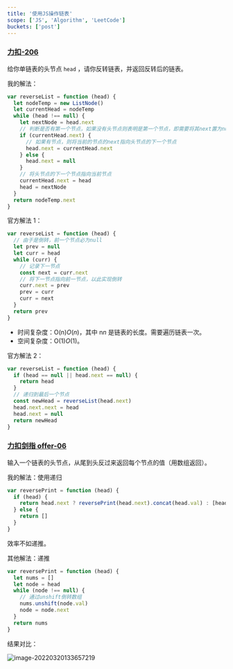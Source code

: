 ```yaml
---
title: '使用JS操作链表'
scope: ['JS', 'Algorithm', 'LeetCode']
buckets: ['post']
---
```


### [力扣-206](https://leetcode-cn.com/problems/reverse-linked-list/)

给你单链表的头节点 `head` ，请你反转链表，并返回反转后的链表。

我的解法：

```js
var reverseList = function (head) {
  let nodeTemp = new ListNode()
  let currentHead = nodeTemp
  while (head !== null) {
    let nextNode = head.next
    // 判断是否有第一个节点，如果没有头节点则表明是第一个节点，即需要将其next置为null
    if (currentHead.next) {
      // 如果有节点，则将当前的节点的next指向头节点的下一个节点
      head.next = currentHead.next
    } else {
      head.next = null
    }
    // 将头节点的下一个节点指向当前节点
    currentHead.next = head
    head = nextNode
  }
  return nodeTemp.next
}
```

官方解法 1：

```js
var reverseList = function (head) {
  // 由于是倒转，前一个节点必为null
  let prev = null
  let curr = head
  while (curr) {
    // 记录下一节点
    const next = curr.next
    // 将下一节点指向前一节点，以此实现倒转
    curr.next = prev
    prev = curr
    curr = next
  }
  return prev
}
```

- 时间复杂度：O(n)_O_(_n_)，其中 n*n* 是链表的长度。需要遍历链表一次。
- 空间复杂度：O(1)_O_(1)。

官方解法 2：

```js
var reverseList = function (head) {
  if (head == null || head.next == null) {
    return head
  }
  // 递归到最后一个节点
  const newHead = reverseList(head.next)
  head.next.next = head
  head.next = null
  return newHead
}
```

### [力扣剑指 offer-06](https://leetcode-cn.com/problems/cong-wei-dao-tou-da-yin-lian-biao-lcof/)

输入一个链表的头节点，从尾到头反过来返回每个节点的值（用数组返回）。

我的解法：使用递归

```js
var reversePrint = function (head) {
  if (head) {
    return head.next ? reversePrint(head.next).concat(head.val) : [head.val]
  } else {
    return []
  }
}
```

效率不如递推。

其他解法：递推

```javascript
var reversePrint = function (head) {
  let nums = []
  let node = head
  while (node !== null) {
    // 通过unshift倒转数组
    nums.unshift(node.val)
    node = node.next
  }
  return nums
}
```

结果对比：

![image-20220320133657219](https://res.zrain.fun/images/2022/03/image-20220320133657219-987a10ab5393bf4af9fa484bd2f99157.png)

